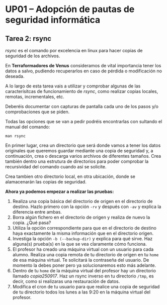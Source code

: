 # UP01 – Adopción de pautas de seguridad informática

## Tarea 2: rsync

*rsync* es el comando por excelencia en linux para hacer copias de seguridad de los archivos.

En **Terraformadores de Venus** consideramos de vital importancia tener los datos a salvo, pudiendo recuperarlos en caso de pérdida o modificación no deseada.

A lo largo de esta tarea vais a utilizar y comprobar algunas de las caracterísitcas de funcionamiento de *rsync*, como realizar copias locales, remotas, incrementales, etc.

Deberéis documentar con capturas de pantalla cada uno de los pasos y/o comprobaciones que se piden.

Todas las opciones que se van a pedir podréis encontrarlas con sultando el manual del comando: 

``` man rsync ```

En primer lugar, crea un directorio que será donde vamos a tener los datos originales que queremos guardar mediante una copia de seguridad y, a continuación, crea o descarga varios archivos de diferentes tamaños. Crea también dentro una estrutura de directorios para poder comprobar la recursividad del comando cuando así se solicite.

Crea tambien otro directorio local, en otra ubicación, donde se alamacenarán las copias de seguridad.

**Ahora ya podemos empezar a realizar las pruebas:**

1. Realiza una copia básica del directorio de origen en el directorio de destino. Hazlo primero con la opción ``` -rv ``` y después con ``` -av ``` y explica la diferencia entre ambas.
2. Borra algún fichero en el directorio de origen y realiza de nuevo la copia. ¿Qué pasa?
3. Utiliza la opción correspondiente para que en el directorio de destino haya exactamente la misma información que en el directorio origen.
4. Investiga la opción ``` -b (--backup-dir) ``` y explica para qué sirve. Haz alguna(s) prueba(s) en la que se vea claramente cómo funciona.
5. El profesor ha creado una máquina virtual con un usuario para cada alumno. Realiza una copia remota de tu directorio de origen en tu ```home``` de esa máquina virtual. Te solicitará la contraseña del usuario. De momento la debes poner pero ya solucionaremos esto más adelante.
6. Dentro de tu ``` home ``` de la máquina virtual del profesor hay un directorio llamado *copia250917*. Haz un rsync inverso en tu directorio ``` /tmp ```, es decir, como si realizaras una restauración de datos.
7. Modifica el cron de tu usuario para que realice una copia de seguridad de tu directorio todos los lunes a las 9:20 en la máquina virtual del profesor. 
